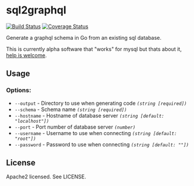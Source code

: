 # sql2graphql
[![Build Status](https://travis-ci.org/kmulvey/sql2graphql.svg?branch=master)](https://travis-ci.org/kmulvey/sql2graphql)
[![Coverage Status](https://coveralls.io/repos/github/kmulvey/sql2graphql/badge.svg?branch=master)](https://coveralls.io/github/kmulvey/sql2graphql?branch=master)

Generate a graphql schema in Go from an existing sql database.

This is currently alpha software that "works" for mysql but thats about it, [help is welcome](https://github.com/kmulvey/gographql/issues).


## Usage

### Options:
  
  - `--output`    - Directory to use when generating code *`(string [required])`*
  - `--schema`    - Schema name *`(string [required])`*
  - `--hostname`  - Hostname of database server *`(string [default: "localhost"])`*
  - `--port`      - Port number of database server *`(number)`*
  - `--username`  - Username to use when connecting *`(string [default: "root"])`*
  - `--password`  - Password to use when connecting *`(string [default: ""])`*


## License

Apache2 licensed. See LICENSE.
